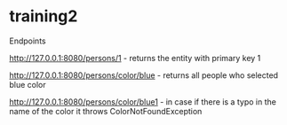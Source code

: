 # training2

 Endpoints

http://127.0.0.1:8080/persons/1 - returns the entity with primary key 1

http://127.0.0.1:8080/persons/color/blue - returns all people who selected blue color

http://127.0.0.1:8080/persons/color/blue1 - in case if there is a typo in the name of the color it throws ColorNotFoundException
